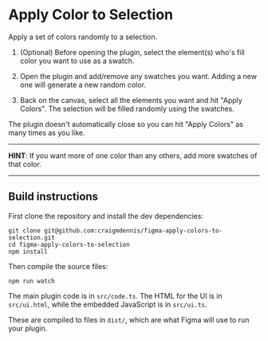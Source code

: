 # Apply Color to Selection
Apply a set of colors randomly to a selection.

1. (Optional) Before opening the plugin, select the element(s) who's fill color you want to use as a swatch.

2. Open the plugin and add/remove any swatches you want. Adding a new one will generate a new random color.

3. Back on the canvas, select all the elements you want and hit "Apply Colors". The selection will be filled randomly using the swatches.

The plugin doesn't automatically close so you can hit "Apply Colors" as many times as you like.

---

**HINT**: If you want more of one color than any others, add more swatches of that color.

---


## Build instructions
First clone the repository and install the dev dependencies:

```
git clone git@github.com:craigmdennis/figma-apply-colors-to-selection.git
cd figma-apply-colors-to-selection
npm install
```

Then compile the source files:

```
npm run watch
```

The main plugin code is in `src/code.ts`. The HTML for the UI is in
`src/ui.html`, while the embedded JavaScript is in `src/ui.ts`.

These are compiled to files in `dist/`, which are what Figma will use to run
your plugin.
